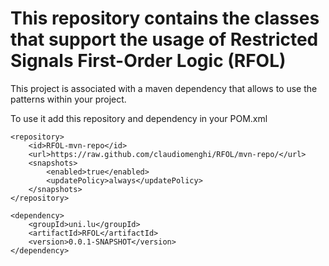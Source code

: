 # This repository contains the  classes that support the usage of Restricted Signals First-Order Logic (RFOL)

This project is associated with a maven dependency that allows to use the patterns within your project.

To use it add this repository and dependency in your POM.xml

```
<repository>
	<id>RFOL-mvn-repo</id>
	<url>https://raw.github.com/claudiomenghi/RFOL/mvn-repo/</url>
	<snapshots>
		<enabled>true</enabled>
		<updatePolicy>always</updatePolicy>
	</snapshots>
</repository>

<dependency>
	<groupId>uni.lu</groupId>
	<artifactId>RFOL</artifactId>
	<version>0.0.1-SNAPSHOT</version>
</dependency>

```